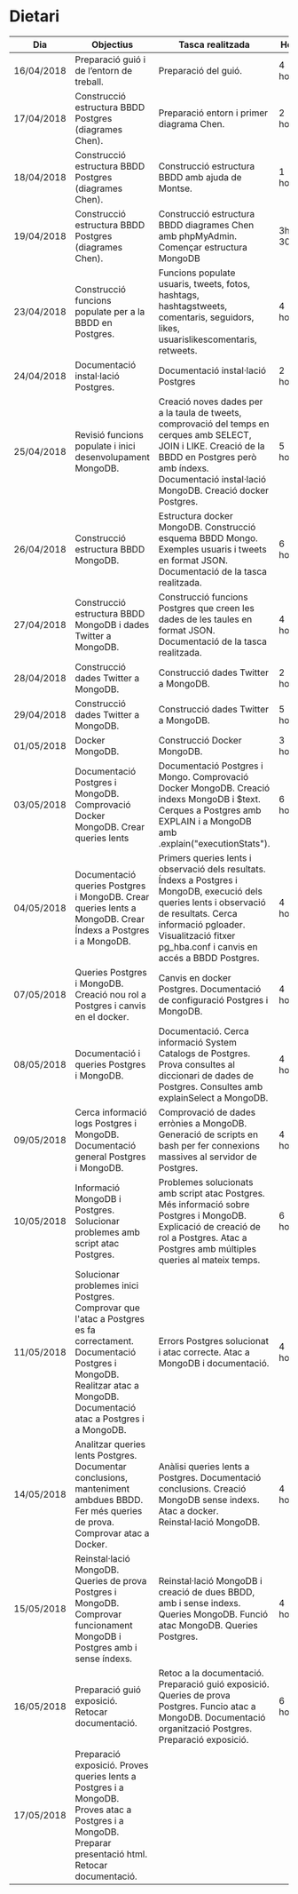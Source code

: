 # Dietari

Dia | Objectius | Tasca realitzada | Hores
----|-----------|------------------|-------
16/04/2018 | Preparació guió i de l’entorn de treball. | Preparació del guió. | 4 hores.
17/04/2018 | Construcció estructura BBDD Postgres (diagrames Chen). | Preparació entorn i primer diagrama Chen. | 2 hores.
18/04/2018 | Construcció estructura BBDD Postgres (diagrames Chen). | Construcció estructura BBDD amb ajuda de Montse. | 1 hora.
19/04/2018 | Construcció estructura BBDD Postgres (diagrames Chen). | Construcció estructura BBDD diagrames Chen amb phpMyAdmin. Començar estructura MongoDB | 3h 30min.
23/04/2018 | Construcció funcions populate per a la BBDD en Postgres. | Funcions populate usuaris, tweets, fotos, hashtags, hashtagstweets, comentaris, seguidors, likes, usuarislikescomentaris, retweets. | 4 hores.
24/04/2018 | Documentació instal·lació Postgres. | Documentació instal·lació Postgres | 2 hores. 
25/04/2018 | Revisió funcions populate i inici desenvolupament MongoDB. | Creació noves dades per a la taula de tweets, comprovació del temps en cerques amb SELECT, JOIN i LIKE. Creació de la BBDD en Postgres però amb índexs. Documentació instal·lació MongoDB. Creació docker Postgres.| 5 hores.
26/04/2018 | Construcció estructura BBDD MongoDB. | Estructura docker MongoDB. Construcció esquema BBDD Mongo. Exemples usuaris i tweets en format JSON. Documentació de la tasca realitzada.| 6 hores.
27/04/2018 | Construcció estructura BBDD MongoDB i dades Twitter a MongoDB. | Construcció funcions Postgres que creen les dades de les taules en format JSON. Documentació de la tasca realitzada.| 4 hores.
28/04/2018 | Construcció dades Twitter a MongoDB. | Construcció dades Twitter a MongoDB.| 2 hores.
29/04/2018 | Construcció dades Twitter a MongoDB. | Construcció dades Twitter a MongoDB.| 5 hores.
01/05/2018 | Docker MongoDB. | Construcció Docker MongoDB. | 3 hores.
03/05/2018 | Documentació Postgres i MongoDB. Comprovació Docker MongoDB. Crear queries lents |  Documentació Postgres i Mongo. Comprovació Docker MongoDB. Creació indexs MongoDB i $text. Cerques a Postgres amb EXPLAIN i a MongoDB amb .explain("executionStats"). | 6 hores.
04/05/2018 | Documentació queries Postgres i MongoDB. Crear queries lents a MongoDB. Crear Índexs a Postgres i a MongoDB. | Primers queries lents i observació dels resultats. Índexs a Postgres i MongoDB, execució dels queries lents i observació de resultats. Cerca informació pgloader. Visualització fitxer pg_hba.conf i canvis en accés a BBDD Postgres. | 4 hores.
07/05/2018 | Queries Postgres i MongoDB. Creació nou rol a Postgres i canvis en el docker. | Canvis en docker Postgres. Documentació de configuració Postgres i MongoDB.  | 4 hores.
08/05/2018 | Documentació i queries Postgres i MongoDB. | Documentació. Cerca informació System Catalogs de Postgres. Prova consultes al diccionari de dades de Postgres. Consultes amb explainSelect a MongoDB. | 4 hores.
09/05/2018 | Cerca informació logs Postgres i MongoDB. Documentació general Postgres i MongoDB.  | Comprovació de dades errònies a MongoDB. Generació de scripts en bash per fer connexions massives al servidor de Postgres.  | 4 hores. 
10/05/2018 | Informació MongoDB i Postgres. Solucionar problemes amb script atac Postgres.  | Problemes solucionats amb script atac Postgres. Més informació sobre Postgres i MongoDB. Explicació de creació de rol a Postgres. Atac a Postgres amb múltiples queries al mateix temps. |  6 hores.
11/05/2018 | Solucionar problemes inici Postgres. Comprovar que l'atac a Postgres es fa correctament. Documentació Postgres i MongoDB. Realitzar atac a MongoDB. Documentació atac a Postgres i a MongoDB. | Errors Postgres solucionat i atac correcte. Atac a MongoDB i documentació. |  4 hores.
14/05/2018 | Analitzar queries lents Postgres. Documentar conclusions, manteniment ambdues BBDD. Fer més queries de prova. Comprovar atac a Docker. | Anàlisi queries lents a Postgres. Documentació conclusions. Creació MongoDB sense indexs. Atac a docker. Reinstal·lació MongoDB. |  4 hores.
15/05/2018 | Reinstal·lació MongoDB. Queries de prova Postgres i MongoDB. Comprovar funcionament MongoDB i Postgres amb i sense índexs. | Reinstal·lació MongoDB i creació de dues BBDD, amb i sense indexs. Queries MongoDB. Funció atac MongoDB. Queries Postgres. |  4 hores.
16/05/2018 | Preparació guió exposició. Retocar documentació. | Retoc a la documentació. Preparació guió exposició. Queries de prova Postgres. Funcio atac a MongoDB. Documentació organització Postgres. Preparació exposició. |  6 hores.
17/05/2018 | Preparació exposició. Proves queries lents a Postgres i a MongoDB. Proves atac a Postgres i a MongoDB. Preparar presentació html. Retocar documentació. | |  
